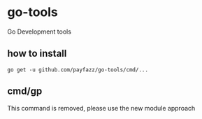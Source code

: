 # go-tools
Go Development tools

## how to install

    go get -u github.com/payfazz/go-tools/cmd/...

## cmd/gp

This command is removed, please use the new module approach
